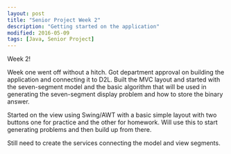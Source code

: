 ```yaml
---
layout: post
title: "Senior Project Week 2"
description: "Getting started on the application"
modified: 2016-05-09
tags: [Java, Senior Project]
---
```

Week 2!

Week one went off without a hitch.  Got department approval on building the application and connecting it to D2L.  Built the MVC layout and started with the seven-segment model and the basic algorithm that will be used in generating the seven-segment display problem and how to store the binary answer.  

Started on the view using Swing/AWT with a basic simple layout with two buttons one for practice and the other for homework.  Will use this to start generating problems and then build up from there.  

Still need to create the services connecting the model and view segments.  
